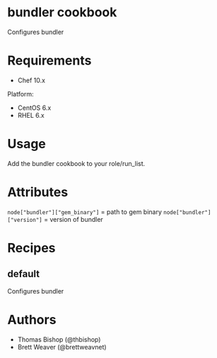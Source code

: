 # bundler cookbook
Configures bundler

# Requirements
* Chef 10.x

Platform:
* CentOS 6.x
* RHEL 6.x

# Usage
Add the bundler cookbook to your role/run_list.

# Attributes

```node["bundler"]["gem_binary"]``` = path to gem binary
```node["bundler"]["version"]``` = version of bundler

# Recipes
## default
Configures bundler

# Authors
* Thomas Bishop (@thbishop)
* Brett Weaver (@brettweavnet)
